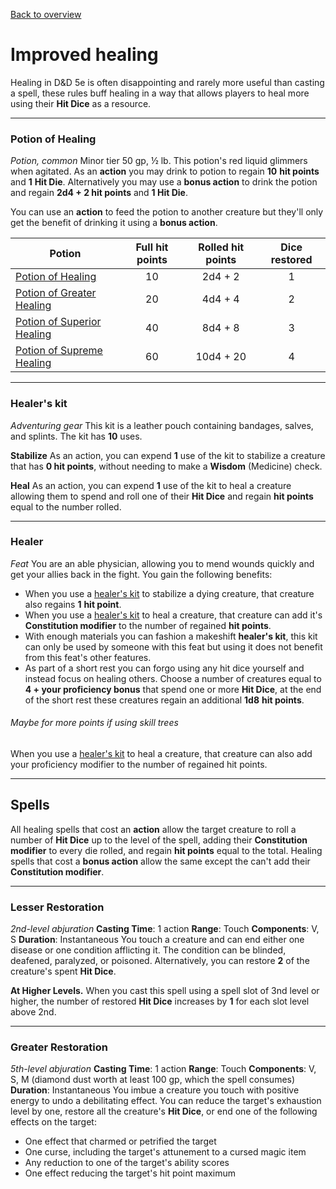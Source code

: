 [Back to overview](README.md)
# Improved healing
Healing in D&D 5e is often disappointing and rarely more useful than casting a spell, these rules buff healing in a way that allows players to heal more using their **Hit Dice** as a resource.
***
### Potion of Healing
*Potion, common* Minor tier
50 gp, ½ lb.
This potion's red liquid glimmers when agitated. As an **action** you may drink to potion to regain **10** **hit points** and **1** **Hit Die**. Alternatively you may use a **bonus action** to drink the potion and regain **2d4 + 2 hit points** and **1 Hit Die**.

You can use an **action** to feed the potion to another creature but they'll only get the benefit of drinking it using a **bonus action**.

| Potion | Full hit points | Rolled hit points | Dice restored |
| ---- | :--: | :--: | :--: |
| [Potion of Healing](https://5etools.com/items.html#potion%20of%20healing_dmg) | 10 | 2d4 + 2 | 1 |
| [Potion of Greater Healing](https://5etools.com/items.html#potion%20of%20greater%20healing_dmg) | 20 | 4d4 + 4 | 2 |
| [Potion of Superior Healing](https://5etools.com/items.html#potion%20of%20superior%20healing_dmg) | 40 | 8d4 + 8 | 3 |
| [Potion of Supreme Healing](https://5etools.com/items.html#potion%20of%20supreme%20healing_dmg) | 60 | 10d4 + 20 | 4 |
***
### Healer's kit
_Adventuring gear_
This kit is a leather pouch containing bandages, salves, and splints. The kit has **10** uses.

**Stabilize** As an action, you can expend **1** use of the kit to stabilize a creature that has **0 hit points**, without needing to make a **Wisdom** (Medicine) check.

**Heal** As an action, you can expend **1** use of the kit to heal a creature allowing them to spend and roll one of their **Hit Dice** and regain **hit points** equal to the number rolled.
***
### Healer
_Feat_
You are an able physician, allowing you to mend wounds quickly and get your allies back in the fight. You gain the following benefits:
- When you use a [healer's kit](https://5etools.com/items.html#healer's%20kit_phb) to stabilize a dying creature, that creature also regains **1** **hit point**.
- When you use a [healer's kit](https://5etools.com/items.html#healer's%20kit_phb) to heal a creature, that creature can add it's **Constitution modifier** to the number of regained **hit points**.
- With enough materials you can fashion a makeshift **healer's kit**, this kit can only be used by someone with this feat but using it does not benefit from this feat's other features.
- As part of a short rest you can forgo using any hit dice yourself and instead focus on healing others. Choose a number of creatures equal to **4 + your proficiency bonus** that spend one or more **Hit Dice**, at the end of the short rest these creatures regain an additional **1d8** **hit points**.
###### _Maybe for more points if using skill trees_ 
When you use a [healer's kit](https://5etools.com/items.html#healer's%20kit_phb) to heal a creature, that creature can also add your proficiency modifier to the number of regained hit points.
***
## Spells
All healing spells that cost an **action** allow the target creature to roll a number of **Hit Dice** up to the level of the spell, adding their **Constitution modifier** to every die rolled, and regain **hit points** equal to the total. Healing spells that cost a **bonus action** allow the same except the can't add their **Constitution modifier**.
***
### Lesser Restoration
_2nd-level abjuration_
**Casting Time**: 1 action
**Range**: Touch
**Components**: V, S
**Duration**: Instantaneous
You touch a creature and can end either one disease or one condition afflicting it. The condition can be blinded, deafened, paralyzed, or poisoned. Alternatively, you can restore **2** of the creature's spent **Hit Dice**.

**At Higher Levels.** When you cast this spell using a spell slot of 3nd level or higher, the number of restored **Hit Dice** increases by **1** for each slot level above 2nd.
***
### Greater Restoration
_5th-level abjuration_
**Casting Time**: 1 action
**Range**: Touch
**Components**: V, S, M (diamond dust worth at least 100 gp, which the spell consumes)
**Duration**: Instantaneous
You imbue a creature you touch with positive energy to undo a debilitating effect. You can reduce the target's exhaustion level by one, restore all the creature's **Hit Dice**, or end one of the following effects on the target:
- One effect that charmed or petrified the target
- One curse, including the target's attunement to a cursed magic item
- Any reduction to one of the target's ability scores
- One effect reducing the target's hit point maximum